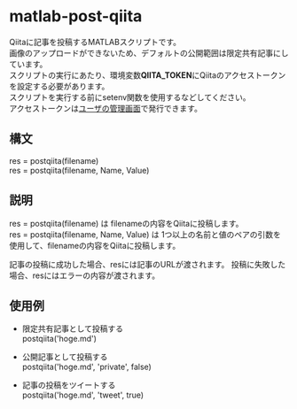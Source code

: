 # matlab-post-qiita
Qiitaに記事を投稿するMATLABスクリプトです。  
画像のアップロードができないため、デフォルトの公開範囲は限定共有記事にしています。  
スクリプトの実行にあたり、環境変数**QIITA_TOKEN**にQiitaのアクセストークンを設定する必要があります。  
スクリプトを実行する前にsetenv関数を使用するなどしてください。  
アクセストークンは[ユーザの管理画面](https://qiita.com/settings/applications)で発行できます。

## 構文 
res = postqiita(filename)  
res = postqiita(filename, Name, Value)  

## 説明
res = postqiita(filename) は filenameの内容をQiitaに投稿します。  
res = postqiita(filename, Name, Value) は 1つ以上の名前と値のペアの引数を使用して、filenameの内容をQiitaに投稿します。

記事の投稿に成功した場合、resには記事のURLが渡されます。
投稿に失敗した場合、resにはエラーの内容が渡されます。

## 使用例
* 限定共有記事として投稿する  
  postqiita('hoge.md')  
  
* 公開記事として投稿する  
  postqiita('hoge.md', 'private', false)

* 記事の投稿をツイートする  
  postqiita('hoge.md', 'tweet', true)
